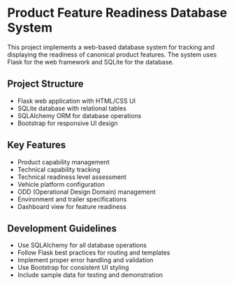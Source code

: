 # Product Feature Readiness Database System

This project implements a web-based database system for tracking and displaying the readiness of canonical product features. The system uses Flask for the web framework and SQLite for the database.

## Project Structure
- Flask web application with HTML/CSS UI
- SQLite database with relational tables
- SQLAlchemy ORM for database operations
- Bootstrap for responsive UI design

## Key Features
- Product capability management
- Technical capability tracking
- Technical readiness level assessment
- Vehicle platform configuration
- ODD (Operational Design Domain) management
- Environment and trailer specifications
- Dashboard view for feature readiness

## Development Guidelines
- Use SQLAlchemy for all database operations
- Follow Flask best practices for routing and templates
- Implement proper error handling and validation
- Use Bootstrap for consistent UI styling
- Include sample data for testing and demonstration